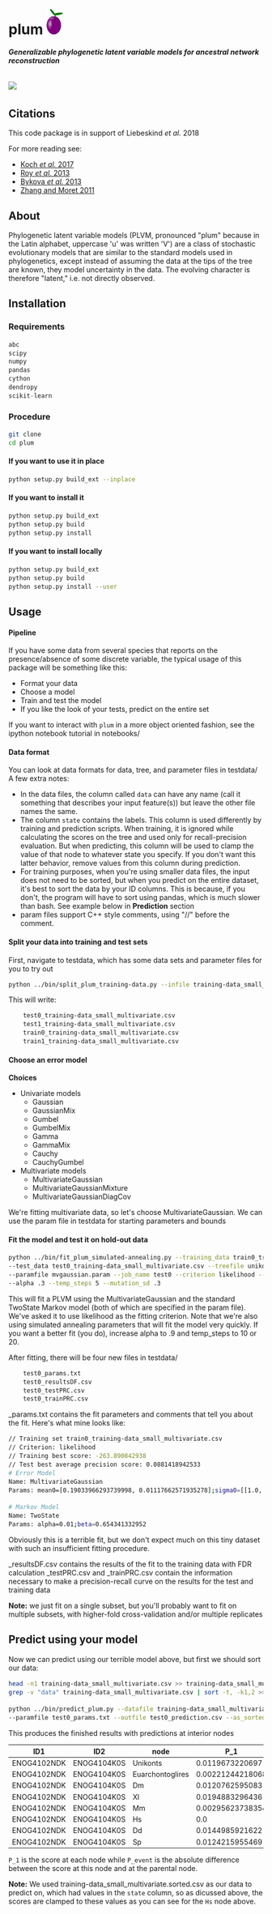 # plum ![](images/plum_small.png)

***Generalizable phylogenetic latent variable models for ancestral network reconstruction***

![](https://zenodo.org/badge/DOI/10.5281/zenodo.1406146.svg)
---------------

## Citations

This code package is in support of Liebeskind *et al.* 2018

For more reading see:
 - [Koch *et al.* 2017](https://www.ncbi.nlm.nih.gov/pmc/articles/PMC5515301/)
 - [Roy *et al.* 2013](https://www.ncbi.nlm.nih.gov/pmc/articles/PMC3668358/)
 - [Bykova *et al.* 2013](https://www.ncbi.nlm.nih.gov/pmc/articles/PMC3676395/)
 - [Zhang and Moret 2011](https://link.springer.com/chapter/10.1007/978-3-642-21260-4_33)

## About

Phylogenetic latent variable models (PLVM, pronounced "plum" because in the Latin alphabet, uppercase 'u' was written 'V') are 
a class of stochastic evolutionary models that are similar to the standard models used in phylogenetics, except instead of 
assuming the data at the tips of the tree are known, they model uncertainty in the data. The evolving character is therefore
"latent," i.e. not directly observed.

## Installation

### Requirements

```python
abc
scipy
numpy
pandas
cython
dendropy
scikit-learn
```

### Procedure
```bash
git clone
cd plum
```

#### If you want to use it in place
```bash
python setup.py build_ext --inplace
```

#### If you want to install it
```bash
python setup.py build_ext
python setup.py build
python setup.py install
```

#### If you want to install locally
```bash
python setup.py build_ext
python setup.py build
python setup.py install --user
```

## Usage

#### Pipeline
If you have some data from several species that reports on the presence/absence of some discrete variable, the typical usage of this package 
will be something like this:
 - Format your data
 - Choose a model
 - Train and test the model
 - If you like the look of your tests, predict on the entire set

If you want to interact with `plum` in a more object oriented fashion, see the ipython notebook tutorial in notebooks/

#### Data format

You can look at data formats for data, tree, and parameter files in testdata/
A few extra notes:
 - In the data files, the column called `data` can have any name (call it something that describes your input feature(s)) but leave the
 other file names the same.
 - The column `state` contains the labels. This column is used differently by training and prediction scripts. When training, it is
 ignored while calculating the scores on the tree and used only for recall-precision evaluation. But when predicting, this column will
 be used to clamp the value of that node to whatever state you specify. If you don't want this latter behavior, remove values from this
 column during prediction.
 - For training purposes, when you're using smaller data files, the input does not need to be sorted, but when you predict on the entire
 dataset, it's best to sort the data by your ID columns. This is because, if you don't, the program will have to sort using pandas, 
 which is much slower than bash. See example below in **Prediction** section
 - param files support C++ style comments, using "//" before the comment.
 
#### Split your data into training and test sets

First, navigate to testdata, which has some data sets and parameter files for you to try out

```bash
python ../bin/split_plum_training-data.py --infile training-data_small_multivariate.csv --fold 2
```

This will write:
```bash
    test0_training-data_small_multivariate.csv
    test1_training-data_small_multivariate.csv
    train0_training-data_small_multivariate.csv
    train1_training-data_small_multivariate.csv
```

#### Choose an error model

**Choices**

 - Univariate models
    - Gaussian
    - GaussianMix
    - Gumbel
    - GumbelMix
    - Gamma
    - GammaMix
    - Cauchy
    - CauchyGumbel
 - Multivariate models
    - MultivariateGaussian
    - MultivariateGaussianMixture
    - MultivariateGaussianDiagCov
    
We're fitting multivariate data, so let's choose MultivariateGaussian. We can use the param file in testdata for
starting parameters and bounds

#### Fit the model and test it on hold-out data

```bash
python ../bin/fit_plum_simulated-annealing.py --training_data train0_training-data_small_multivariate.csv \
--test_data test0_training-data_small_multivariate.csv --treefile unikont_tree.nhx \
--paramfile mvgaussian.param --job_name test0 --criterion likelihood --start_temp 1.0 \
--alpha .3 --temp_steps 5 --mutation_sd .3
```

This will fit a PLVM using the MultivariateGaussian and the standard TwoState Markov model (both of which are specified
in the param file). We've asked it to use likelihood as the fitting criterion. Note that we're also using simulated 
annealing parameters that will fit the model very quickly. If you want a better fit (you do), increase alpha to .9 and 
temp_steps to 10 or 20.

After fitting, there will be four new files in testdata/
```bash
    test0_params.txt
    test0_resultsDF.csv
    test0_testPRC.csv
    test0_trainPRC.csv
```
 
_params.txt contains the fit parameters and comments that tell you about the fit. Here's what mine looks like:

```bash
// Training set train0_training-data_small_multivariate.csv
// Criterion: likelihood
// Training best score: -263.890842938
// Test best average precision score: 0.0881418942533
# Error Model
Name: MultivariateGaussian
Params: mean0=[0.19033966293739998, 0.01117662571935278];sigma0=[[1.0, -0.5478893507714943], [-0.5478893507714943, 0.56304722043422]];mean1=[0.05504330013754061, -0.06514285186851157];sigma1=[[0.6530801758523388, 0.5071404781048408], [0.5071404781048408, 1.0]]

# Markov Model
Name: TwoState
Params: alpha=0.01;beta=0.654341332952
```

Obviously this is a terrible fit, but we don't expect much on this tiny dataset with such an insufficient fitting procedure.

_resultsDF.csv contains the results of the fit to the training data with FDR calculation
_testPRC.csv and _trainPRC.csv contain the information necessary to make a precision-recall curve on the results for the test and training data

**Note:** we just fit on a single subset, but you'll probably want to fit on multiple subsets, with higher-fold cross-validation and/or multiple replicates

## Predict using your model

Now we can predict using our terrible model above, but first we should sort our data:

```bash
head -n1 training-data_small_multivariate.csv >> training-data_small_multivariate.sorted.csv
grep -v "data" training-data_small_multivariate.csv | sort -t, -k1,2 >> training-data_small_multivariate.sorted.csv

python ../bin/predict_plum.py --datafile training-data_small_multivariate.sorted.csv --treefile unikont_tree.nhx \
--paramfile test0_params.txt --outfile test0_prediction.csv --as_sorted
```

This produces the finished results with predictions at interior nodes

| ID1         | ID2         | node             | P_1              | P_event          | known_state | 
|-------------|-------------|------------------|------------------|------------------|-------------| 
| ENOG4102NDK | ENOG4104K0S | Unikonts         | 0.0119673220697  | 0.0              |             | 
| ENOG4102NDK | ENOG4104K0S | Euarchontoglires | 0.00221244218068 | 0.00631175279897 |             | 
| ENOG4102NDK | ENOG4104K0S | Dm               | 0.0120762595083  | 0.00189947541066 |             | 
| ENOG4102NDK | ENOG4104K0S | Xl               | 0.0194883296436  | 0.0109641346639  |             | 
| ENOG4102NDK | ENOG4104K0S | Mm               | 0.00295623738354 | 0.00074379520286 |             | 
| ENOG4102NDK | ENOG4104K0S | Hs               | 0.0              | 0.00221244218068 | 0           | 
| ENOG4102NDK | ENOG4104K0S | Dd               | 0.0144985921622  | 0.00253127009253 |             | 
| ENOG4102NDK | ENOG4104K0S | Sp               | 0.0124215955469  | 0.00260440235976 |             | 

`P_1` is the score at each node while `P_event` is the absolute difference between the score at this node and at
the parental node. 

**Note:** We used training-data_small_multivariate.sorted.csv as our data to predict on, which had values in the `state`
column, so as dicussed above, the scores are clamped to these values as you can see for the `Hs` node above.
